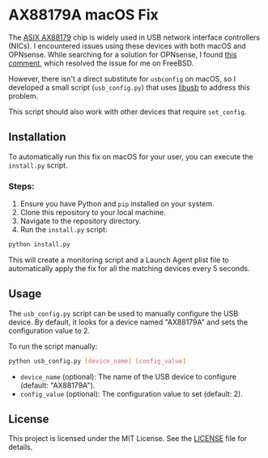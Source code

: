 # AX88179A macOS Fix

The [ASIX AX88179](https://www.asix.com.tw/en/product/USBEthernet/Super-Speed_USB_Ethernet/AX88179) chip is widely used in USB network interface controllers (NICs). I encountered issues using these devices with both macOS and OPNsense. While searching for a solution for OPNsense, I found [this comment](https://forum.opnsense.org/index.php?msg=174987), which resolved the issue for me on FreeBSD.

However, there isn't a direct substitute for `usbconfig` on macOS, so I developed a small script (`usb_config.py`) that uses [libusb](https://pypi.org/project/libusb/) to address this problem.

This script should also work with other devices that require `set_config`.

## Installation

To automatically run this fix on macOS for your user, you can execute the `install.py` script.

### Steps:

1. Ensure you have Python and `pip` installed on your system.
2. Clone this repository to your local machine.
3. Navigate to the repository directory.
4. Run the `install.py` script:

```sh
python install.py
```

This will create a monitoring script and a Launch Agent plist file to automatically apply the fix for all the matching devices every 5 seconds.

## Usage

The `usb_config.py` script can be used to manually configure the USB device. By default, it looks for a device named "AX88179A" and sets the configuration value to 2.

To run the script manually:

```sh
python usb_config.py [device_name] [config_value]
```

- `device_name` (optional): The name of the USB device to configure (default: "AX88179A").
- `config_value` (optional): The configuration value to set (default: 2).

## License

This project is licensed under the MIT License. See the [LICENSE](LICENSE) file for details.